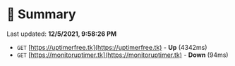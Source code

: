 # 📖 Summary
Last updated: **12/5/2021, 9:58:26 PM**

- `GET` [https://uptimerfree.tk](https://uptimerfree.tk) - **Up** (4342ms)
- `GET` [https://monitoruptimer.tk](https://monitoruptimer.tk) - **Down** (94ms)
